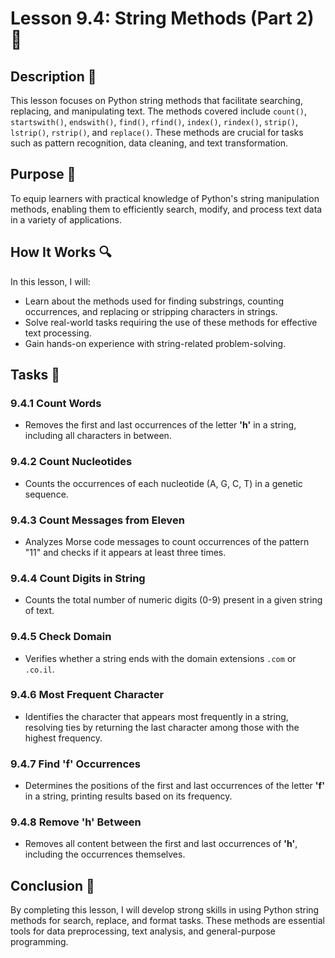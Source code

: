 # Lesson 9.4: String Methods (Part 2) 📝

## Description 📝

This lesson focuses on Python string methods that facilitate searching, replacing, and manipulating text.
The methods covered include `count()`, `startswith()`, `endswith()`, `find()`, `rfind()`, `index()`, `rindex()`, `strip()`, `lstrip()`, `rstrip()`, and `replace()`.
These methods are crucial for tasks such as pattern recognition, data cleaning, and text transformation.

## Purpose 🎯

To equip learners with practical knowledge of Python's string manipulation methods, enabling them to efficiently search, modify, and process text data in a variety of applications.

## How It Works 🔍

In this lesson, I will:

-   Learn about the methods used for finding substrings, counting occurrences, and replacing or stripping characters in strings.
-   Solve real-world tasks requiring the use of these methods for effective text processing.
-   Gain hands-on experience with string-related problem-solving.

## Tasks 📜

### 9.4.1 Count Words

-   Removes the first and last occurrences of the letter **'h'** in a string, including all characters in between.

### 9.4.2 Count Nucleotides

-   Counts the occurrences of each nucleotide (A, G, C, T) in a genetic sequence.

### 9.4.3 Count Messages from Eleven

-   Analyzes Morse code messages to count occurrences of the pattern "11" and checks if it appears at least three times.

### 9.4.4 Count Digits in String

-   Counts the total number of numeric digits (0-9) present in a given string of text.

### 9.4.5 Check Domain

-   Verifies whether a string ends with the domain extensions `.com` or `.co.il`.

### 9.4.6 Most Frequent Character

-   Identifies the character that appears most frequently in a string, resolving ties by returning the last character among those with the highest frequency.

### 9.4.7 Find 'f' Occurrences

-   Determines the positions of the first and last occurrences of the letter **'f'** in a string, printing results based on its frequency.

### 9.4.8 Remove 'h' Between

-   Removes all content between the first and last occurrences of **'h'**, including the occurrences themselves.

## Conclusion 🚀

By completing this lesson, I will develop strong skills in using Python string methods for search, replace, and format tasks.
These methods are essential tools for data preprocessing, text analysis, and general-purpose programming.
